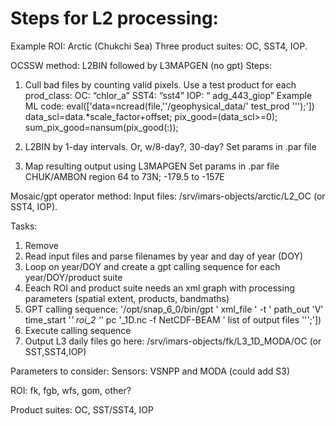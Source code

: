 # Steps for L2 processing:
Example ROI: Arctic (Chukchi Sea)
Three product suites: OC, SST4, IOP.

OCSSW method:
L2BIN followed by L3MAPGEN (no gpt)
Steps:
1. Cull bad files by counting valid pixels.
Use a test product for each prod_class:
OC: “chlor_a”
SST4: “sst4”
IOP: “ adg_443_giop”
Example ML code:
eval(['data=ncread(file,''/geophysical_data/' test_prod ''');'])
data_scl=data.*scale_factor+offset;
pix_good=(data_scl>=0);
sum_pix_good=nansum(pix_good(:));

2. L2BIN by 1-day intervals. Or, w/8-day?, 30-day?
Set params in .par file



3. Map resulting output using L3MAPGEN 
Set params in .par file
CHUK/AMBON region 
64 to 73N; -179.5 to -157E







Mosaic/gpt operator method:
Input files: /srv/imars-objects/arctic/L2_OC (or SST4, IOP).

Tasks:
1. Remove 
2. Read input files and parse filenames by year and day of year (DOY)
3. Loop on year/DOY and create a gpt calling sequence for each year/DOY/product suite
4. Eeach ROI and product suite needs an xml graph with processing parameters (spatial extent, products, bandmaths)
5. GPT calling sequence: '/opt/snap_6_0/bin/gpt ' xml_file ' -t ' path_out 'V' time_start '_' roi_2 '_' pc '_1D.nc -f NetCDF-BEAM ' list of output files ''';'])
6. Execute calling sequence
7. Output L3 daily files go here: /srv/imars-objects/fk/L3_1D_MODA/OC (or SST,SST4,IOP)

Parameters to consider:
Sensors: VSNPP and MODA (could add S3)

ROI: fk, fgb, wfs, gom, other?

Product suites: OC, SST/SST4, IOP

